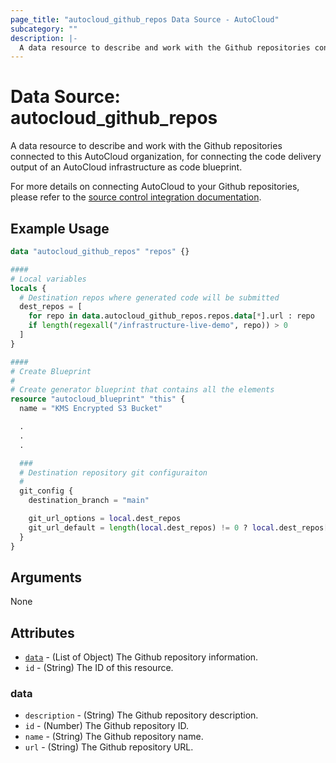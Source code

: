 ```yaml
---
page_title: "autocloud_github_repos Data Source - AutoCloud"
subcategory: ""
description: |-
  A data resource to describe and work with the Github repositories connected to this AutoCloud organization.
---
```


# Data Source: autocloud_github_repos

A data resource to describe and work with the Github repositories connected to this AutoCloud organization, for connecting the code delivery output of an AutoCloud infrastructure as code blueprint.

For more details on connecting AutoCloud to your Github repositories, please refer to the [source control integration documentation](https://docs.autocloud.io/integration-with-source-control-github).


## Example Usage

```terraform
data "autocloud_github_repos" "repos" {}

####
# Local variables
locals {
  # Destination repos where generated code will be submitted
  dest_repos = [
    for repo in data.autocloud_github_repos.repos.data[*].url : repo
    if length(regexall("/infrastructure-live-demo", repo)) > 0
  ]
}

####
# Create Blueprint
#
# Create generator blueprint that contains all the elements
resource "autocloud_blueprint" "this" {
  name = "KMS Encrypted S3 Bucket"

  .
  .
  .

  ###
  # Destination repository git configuraiton
  #
  git_config {
    destination_branch = "main"

    git_url_options = local.dest_repos
    git_url_default = length(local.dest_repos) != 0 ? local.dest_repos[0] : "" # Choose the first in the list by default
  }
}
```

## Arguments

None


## Attributes

- [`data`](#nestedatt--data) - (List of Object) The Github repository information.
- `id` - (String) The ID of this resource.

<a id="nestedatt--data"></a>
### data

- `description` - (String) The Github repository description.
- `id` - (Number) The Github repository ID.
- `name` - (String) The Github repository name.
- `url` - (String) The Github repository URL.
